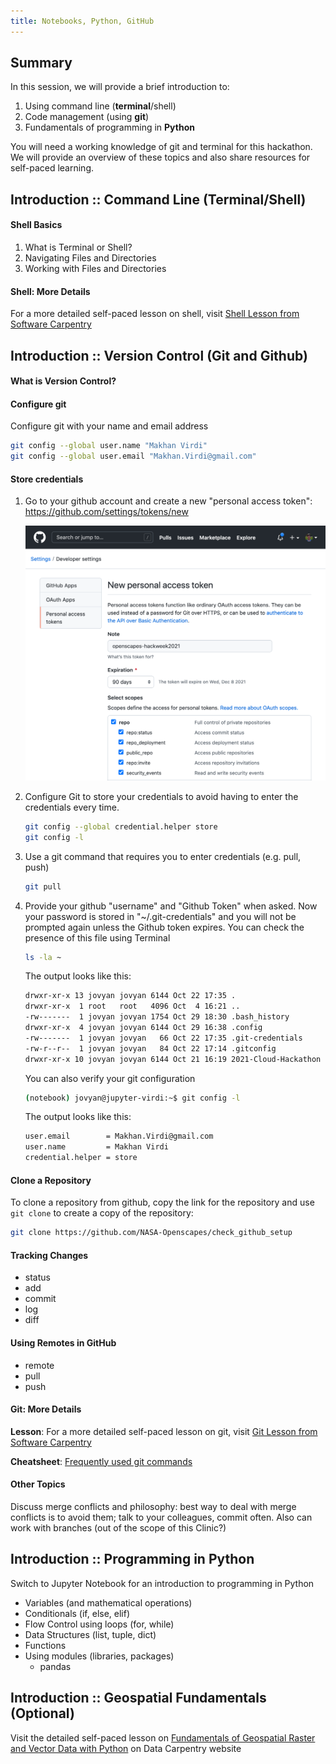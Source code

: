 ```yaml
---
title: Notebooks, Python, GitHub
---
```


## Summary

In this session, we will provide a brief introduction to:

1.  Using command line (**terminal**/shell)
2.  Code management (using **git**)
3.  Fundamentals of programming in **Python**

You will need a working knowledge of git and terminal for this hackathon. We will provide an overview of these topics and also share resources for self-paced learning.

## Introduction :: Command Line (Terminal/Shell)

#### Shell Basics

1.  What is Terminal or Shell?
2.  Navigating Files and Directories
3.  Working with Files and Directories

#### Shell: More Details

For a more detailed self-paced lesson on shell, visit [Shell Lesson from Software Carpentry](http://swcarpentry.github.io/shell-novice/)

## Introduction :: Version Control (Git and Github)

#### What is Version Control?

#### Configure git

Configure git with your name and email address

``` bash
git config --global user.name "Makhan Virdi"
git config --global user.email "Makhan.Virdi@gmail.com"
```

#### Store credentials

1.  Go to your github account and create a new "personal access token": <https://github.com/settings/tokens/new>

    [![Generate Personal Access Token on github.com](img/github-token.png)](https://github.com/settings/tokens/new)

2.  Configure Git to store your credentials to avoid having to enter the credentials every time.

    ``` bash
    git config --global credential.helper store
    git config -l
    ```

3.  Use a git command that requires you to enter credentials (e.g. pull, push)

    ``` bash
    git pull
    ```

4.  Provide your github "username" and "Github Token" when asked. Now your password is stored in "\~/.git-credentials" and you will not be prompted again unless the Github token expires. You can check the presence of this file using Terminal

    ``` bash
    ls -la ~
    ```

    The output looks like this:

    ``` bash
    drwxr-xr-x 13 jovyan jovyan 6144 Oct 22 17:35 .
    drwxr-xr-x  1 root   root   4096 Oct  4 16:21 ..
    -rw-------  1 jovyan jovyan 1754 Oct 29 18:30 .bash_history
    drwxr-xr-x  4 jovyan jovyan 6144 Oct 29 16:38 .config
    -rw-------  1 jovyan jovyan   66 Oct 22 17:35 .git-credentials
    -rw-r--r--  1 jovyan jovyan   84 Oct 22 17:14 .gitconfig
    drwxr-xr-x 10 jovyan jovyan 6144 Oct 21 16:19 2021-Cloud-Hackathon
    ```

    You can also verify your git configuration

    ``` bash
    (notebook) jovyan@jupyter-virdi:~$ git config -l
    ```

    The output looks like this:

    ``` bash
    user.email        = Makhan.Virdi@gmail.com
    user.name         = Makhan Virdi
    credential.helper = store
    ```

#### Clone a Repository

To clone a repository from github, copy the link for the repository and use `git clone` to create a copy of the repository:

``` bash
git clone https://github.com/NASA-Openscapes/check_github_setup
```

#### Tracking Changes

-   status
-   add
-   commit
-   log
-   diff

#### Using Remotes in GitHub

-   remote
-   pull
-   push

#### Git: More Details

**Lesson**: For a more detailed self-paced lesson on git, visit [Git Lesson from Software Carpentry](http://swcarpentry.github.io/git-novice/)

**Cheatsheet**: [Frequently used git commands](https://training.github.com/downloads/github-git-cheat-sheet.pdf)

#### Other Topics

Discuss merge conflicts and philosophy: best way to deal with merge conflicts is to avoid them; talk to your colleagues, commit often. Also can work with branches (out of the scope of this Clinic?)

## Introduction :: Programming in Python

Switch to Jupyter Notebook for an introduction to programming in Python

-   Variables (and mathematical operations)
-   Conditionals (if, else, elif)
-   Flow Control using loops (for, while)
-   Data Structures (list, tuple, dict)
-   Functions
-   Using modules (libraries, packages)
    -   pandas

## Introduction :: Geospatial Fundamentals (Optional)

Visit the detailed self-paced lesson on [Fundamentals of Geospatial Raster and Vector Data with Python](https://carpentries-incubator.github.io/geospatial-python/) on Data Carpentry website
